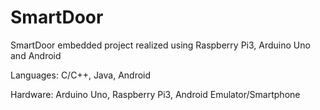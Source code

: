 # SmartDoor
SmartDoor embedded project realized using Raspberry Pi3, Arduino Uno and Android  

Languages: C/C++, Java, Android

Hardware: Arduino Uno, Raspberry Pi3, Android Emulator/Smartphone
